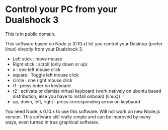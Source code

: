 # Control your PC from your Dualshock 3


This is in public domain.


This software based on Node.js (0.10.x) let you control your Desktop (prefer linux) directly
from your Dualshock 3.
 

 * Left stick : move mouse
 * Right stick : scroll (only down or up)
 * x : one left mouse click
 * square : Toggle left mouse click
 * circle : one right mouse click
 * r1 : press enter on keyboard
 * r2 : activate or dismiss virtual keyboard (work natively on ubuntu based distribution,
else you have to install onboard (linux))
 * up, down, left, right : press corresponding arrow on keybaord


You need Node.js 0.10.x to use this software. Will not work on new Node.js version.
This software still really simple and can be improved by many ways, even turned in
true graphical software.

